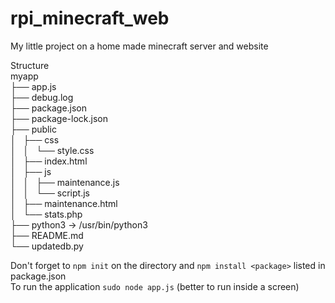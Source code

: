 # rpi_minecraft_web
My little project on a home made minecraft server and website

Structure<br/>
myapp  
├── app.js  
├── debug.log  
├── package.json  
├── package-lock.json  
├── public  
│   ├── css  
│   │   └── style.css  
│   ├── index.html  
│   ├── js  
│   │   ├── maintenance.js  
│   │   └── script.js  
│   ├── maintenance.html  
│   └── stats.php  
├── python3 -> /usr/bin/python3  
├── README.md  
└── updatedb.py  

Don't forget to ```npm init``` on the directory and ```npm install <package>``` listed in package.json  
To run the application ```sudo node app.js``` (better to run inside a screen)
